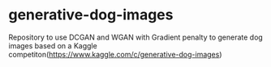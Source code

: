 # generative-dog-images
Repository to use DCGAN and WGAN with Gradient penalty to generate dog images based on a Kaggle competiton(https://www.kaggle.com/c/generative-dog-images)

